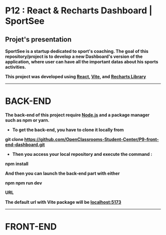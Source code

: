 # P12 : React & Recharts Dashboard | SportSee

<strong> Projet's presentation  <strong>
---

SportSee is a startup dedicated to sport's coaching.
The goal of this repository/project is to develop a new Dashboard's version of the application, where user can have all the important datas about his sports activities.

  This project was developed using [React](https://reactjs.org/), [Vite](https://vitejs.dev/), and [Recharts Library](https://recharts.org/en-US/)
  
  ---
  
  # BACK-END
  
  The back-end of this project require [Node.js](https://nodejs.org/en/) and a package manager such as npm or yarn.
  
  - To get the back-end, you have to clone it locally from
  
  
  git clone https://github.com/OpenClassrooms-Student-Center/P9-front-end-dashboard.git
  
  
 - Then you access your local repository and execute the command :
  
  npm install
  
  And then you can launch the back-end part with either
  
  npm
  npm run dev
  
  URL
  
  The default url with Vite package will be [localhost:5173](http://localhost:5173/)
  
  ---
  
  # FRONT-END
  
